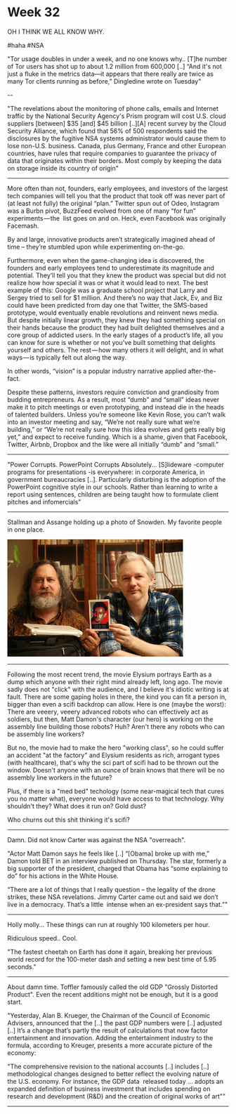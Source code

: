 # Week 32

OH I THINK WE ALL KNOW WHY.

\#haha \#NSA

"Tor usage doubles in under a week, and no one knows why.. [T]he
number of Tor users has shot up to about 1.2 million from 600,000 [..]
“And it's not just a fluke in the metrics data—it appears that there
really are twice as many Tor clients running as before,” Dingledine
wrote on Tuesday"

--

"The revelations about the monitoring of phone calls, emails and
Internet traffic by the National Security Agency's Prism program will
cost U.S. cloud suppliers [between] $35 [and] $45 billion [..][A]
recent survey by the Cloud Security Alliance, which found that 56% of
500 respondents said the disclosures by the fugitive NSA systems
administrator would cause them to lose non-U.S. business. Canada, plus
Germany, France and other European countries, have rules that require
companies to guarantee the privacy of data that originates within
their borders. Most comply by keeping the data on storage inside its
country of origin"

---

More often than not, founders, early employees, and investors of the
largest tech companies will tell you that the product that took off
was never part of (at least not fully) the original “plan.” Twitter
spun out of Odeo, Instagram was a Burbn pivot, BuzzFeed evolved from
one of many “for fun” experiments — the  list goes on and on. Heck,
even Facebook was originally Facemash.

By and large, innovative products aren’t strategically imagined ahead
of time – they’re stumbled upon while experimenting on-the-go.

Furthermore, even when the game-changing idea is discovered, the
founders and early employees tend to underestimate its magnitude and
potential. They’ll tell you that they knew the product was special but
did not realize how how special it was or what it would lead to
next. The best example of this: Google was a graduate school project
that Larry and Sergey tried to sell for $1 million. And there’s no way
that Jack, Ev, and Biz could have been predicted from day one that
Twitter, the SMS-based prototype, would eventually enable revolutions
and reinvent news media. But despite initially linear growth, they
knew they had something special on their hands because the product
they had built delighted themselves and a core group of addicted
users. In the early stages of a product’s life, all you can know for
sure is whether or not you’ve built something that delights yourself
and others. The rest — how many others it will delight, and in what
ways — is typically felt out along the way.

In other words, “vision” is a popular industry narrative applied
after-the-fact.

Despite these patterns, investors require conviction and grandiosity
from budding entrepreneurs. As a result, most “dumb” and “small” ideas
never make it to pitch meetings or even prototyping, and instead die
in the heads of talented builders. Unless you’re someone like Kevin
Rose, you can’t walk into an investor meeting and say, “We’re not
really sure what we’re building,” or “We’re not really sure how this
idea evolves and gets really big yet,” and expect to receive
funding. Which is a shame, given that Facebook, Twitter, Airbnb,
Dropbox and the like were all initially “dumb” and “small.”

---

"Power Corrupts. PowerPoint Corrupts Absolutely... [S]lideware
-computer programs for presentations -is everywhere: in corporate
America, in government bureaucracies [..]. Particularly disturbing is
the adoption of the PowerPoint cognitive style in our schools. Rather
than learning to write a report using sentences, children are being
taught how to formulate client pitches and infomercials"

---

Stallman and Assange holding up a photo of Snowden. My favorite people
in one place.

![](789758853.jpg)

---

Following the most recent trend, the movie Elysium portrays Earth as a
dump which anyone with their right mind already left, long ago. The
movie sadly does not "click" with the audience, and I believe it's
idiotic writing is at fault. There are some gaping holes in there, the
kind you can fit a person in, bigger than even a scifi backdrop can
allow. Here is one (maybe the worst): There are veeery, veeery
advanced robots who can effectively act as soldiers, but then, Matt
Damon's character (our hero) is working on the assembly line building
those robots? Huh? Aren't there any robots who can be assembly line
workers?

But no, the movie had to make the hero "working class", so he could
suffer an accident "at the factory" and Elysium residents as rich,
arrogant types (with healthcare), that's why the sci part of scifi had
to be thrown out the window. Doesn't anyone with an ounce of brain
knows that there will be no assembly line workers in the future?

Plus, if there is a "med bed" techology (some near-magical tech that
cures you no matter what), everyone would have access to that
technology. Why shouldn't they? What does it run on? Gold dust?

Who churns out this shit thinking it's scifi?

---

Damn. Did not know Carter was against the NSA "overreach". 

"Actor Matt Damon says he feels like [..] “[Obama] broke up with me,”
Damon told BET in an interview published on Thursday. The star,
formerly a big supporter of the president, charged that Obama has
“some explaining to do” for his actions in the White House.

“There are a lot of things that I really question – the legality of
the drone strikes, these NSA revelations. Jimmy Carter came out and
said we don’t live in a democracy. That’s a little  intense when an
ex-president says that.”"

---

Holly molly... These things can run at roughly 100 kilometers per hour.

Ridiculous speed.. Cool.

"The fastest cheetah on Earth has done it again, breaking her previous
world record for the 100-meter dash and setting a new best time of
5.95 seconds."

---

About damn time. Toffler famously called the old GDP "Grossly
Distorted Product". Even the recent additions might not be enough, but
it is a good start.

"Yesterday, Alan B. Krueger, the Chairman of the Council of Economic
Advisers, announced that the [..] the past GDP numbers were [..]
adjusted [..] It’s a change that’s partly the result of calculations
that now factor entertainment and innovation. Adding the entertainment
industry to the formula, according to Kreuger, presents a more
accurate picture of the economy:

"The comprehensive revision to the national accounts [..] includes
[..] methodological changes designed to better reflect the evolving
nature of the U.S. economy. For instance, the GDP data  released today
… adopts an expanded definition of business investment that includes
spending on research and development (R&D) and the creation of
original works of art""

---
